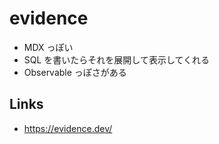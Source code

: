 # evidence

- MDX っぽい
- SQL を書いたらそれを展開して表示してくれる
- Observable っぽさがある

## Links
- https://evidence.dev/
